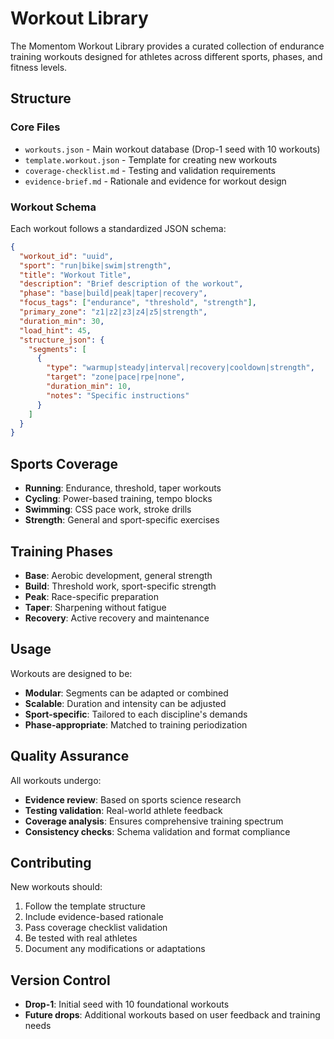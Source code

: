 # Workout Library

The Momentom Workout Library provides a curated collection of endurance training workouts designed for athletes across different sports, phases, and fitness levels.

## Structure

### Core Files
- `workouts.json` - Main workout database (Drop-1 seed with 10 workouts)
- `template.workout.json` - Template for creating new workouts
- `coverage-checklist.md` - Testing and validation requirements
- `evidence-brief.md` - Rationale and evidence for workout design

### Workout Schema

Each workout follows a standardized JSON schema:

```json
{
  "workout_id": "uuid",
  "sport": "run|bike|swim|strength",
  "title": "Workout Title",
  "description": "Brief description of the workout",
  "phase": "base|build|peak|taper|recovery",
  "focus_tags": ["endurance", "threshold", "strength"],
  "primary_zone": "z1|z2|z3|z4|z5|strength",
  "duration_min": 30,
  "load_hint": 45,
  "structure_json": {
    "segments": [
      {
        "type": "warmup|steady|interval|recovery|cooldown|strength",
        "target": "zone|pace|rpe|none",
        "duration_min": 10,
        "notes": "Specific instructions"
      }
    ]
  }
}
```

## Sports Coverage

- **Running**: Endurance, threshold, taper workouts
- **Cycling**: Power-based training, tempo blocks
- **Swimming**: CSS pace work, stroke drills
- **Strength**: General and sport-specific exercises

## Training Phases

- **Base**: Aerobic development, general strength
- **Build**: Threshold work, sport-specific strength
- **Peak**: Race-specific preparation
- **Taper**: Sharpening without fatigue
- **Recovery**: Active recovery and maintenance

## Usage

Workouts are designed to be:
- **Modular**: Segments can be adapted or combined
- **Scalable**: Duration and intensity can be adjusted
- **Sport-specific**: Tailored to each discipline's demands
- **Phase-appropriate**: Matched to training periodization

## Quality Assurance

All workouts undergo:
- **Evidence review**: Based on sports science research
- **Testing validation**: Real-world athlete feedback
- **Coverage analysis**: Ensures comprehensive training spectrum
- **Consistency checks**: Schema validation and format compliance

## Contributing

New workouts should:
1. Follow the template structure
2. Include evidence-based rationale
3. Pass coverage checklist validation
4. Be tested with real athletes
5. Document any modifications or adaptations

## Version Control

- **Drop-1**: Initial seed with 10 foundational workouts
- **Future drops**: Additional workouts based on user feedback and training needs
